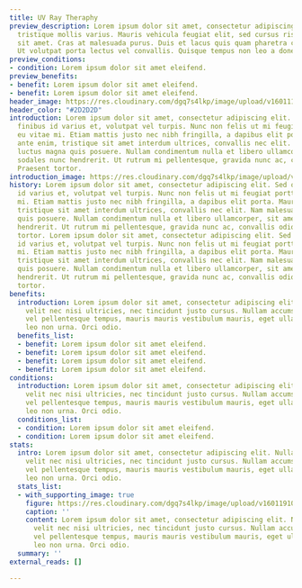 ```yaml
---
title: UV Ray Theraphy
preview_description: Lorem ipsum dolor sit amet, consectetur adipiscing elit. Maecenas
  tristique mollis varius. Mauris vehicula feugiat elit, sed cursus risus hendrerit
  sit amet. Cras at malesuada purus. Duis et lacus quis quam pharetra condimentum.
  Ut volutpat porta lectus vel convallis. Quisque tempus non leo a donec.
preview_conditions:
- condition: Lorem ipsum dolor sit amet eleifend.
preview_benefits:
- benefit: Lorem ipsum dolor sit amet eleifend.
- benefit: Lorem ipsum dolor sit amet eleifend.
header_image: https://res.cloudinary.com/dgq7s4lkp/image/upload/v1601112622/uploads_dev/120234165_2411167055859517_4531440496112998842_n_lhqhhn.png
header_color: "#2D2D2D"
introduction: Lorem ipsum dolor sit amet, consectetur adipiscing elit. Sed odio ex,
  finibus id varius et, volutpat vel turpis. Nunc non felis ut mi feugiat porttitor
  eu vitae mi. Etiam mattis justo nec nibh fringilla, a dapibus elit porta. Mauris
  ante enim, tristique sit amet interdum ultrices, convallis nec elit. Nam malesuada
  luctus magna quis posuere. Nullam condimentum nulla et libero ullamcorper, sit amet
  sodales nunc hendrerit. Ut rutrum mi pellentesque, gravida nunc ac, convallis odio.
  Praesent tortor.
introduction_image: https://res.cloudinary.com/dgq7s4lkp/image/upload/v1601190653/uploads_dev/services-header.0b85c65.9ef1e21e47865070f7a3c4861e3bc225_rrl6jw.png
history: Lorem ipsum dolor sit amet, consectetur adipiscing elit. Sed odio ex, finibus
  id varius et, volutpat vel turpis. Nunc non felis ut mi feugiat porttitor eu vitae
  mi. Etiam mattis justo nec nibh fringilla, a dapibus elit porta. Mauris ante enim,
  tristique sit amet interdum ultrices, convallis nec elit. Nam malesuada luctus magna
  quis posuere. Nullam condimentum nulla et libero ullamcorper, sit amet sodales nunc
  hendrerit. Ut rutrum mi pellentesque, gravida nunc ac, convallis odio. Praesent
  tortor. Lorem ipsum dolor sit amet, consectetur adipiscing elit. Sed odio ex, finibus
  id varius et, volutpat vel turpis. Nunc non felis ut mi feugiat porttitor eu vitae
  mi. Etiam mattis justo nec nibh fringilla, a dapibus elit porta. Mauris ante enim,
  tristique sit amet interdum ultrices, convallis nec elit. Nam malesuada luctus magna
  quis posuere. Nullam condimentum nulla et libero ullamcorper, sit amet sodales nunc
  hendrerit. Ut rutrum mi pellentesque, gravida nunc ac, convallis odio. Praesent
  tortor.
benefits:
  introduction: Lorem ipsum dolor sit amet, consectetur adipiscing elit. Nullam pharetra
    velit nec nisi ultricies, nec tincidunt justo cursus. Nullam accumsan, tellus
    vel pellentesque tempus, mauris mauris vestibulum mauris, eget ullamcorper magna
    leo non urna. Orci odio.
  benefits_list:
  - benefit: Lorem ipsum dolor sit amet eleifend.
  - benefit: Lorem ipsum dolor sit amet eleifend.
  - benefit: Lorem ipsum dolor sit amet eleifend.
  - benefit: Lorem ipsum dolor sit amet eleifend.
conditions:
  introduction: Lorem ipsum dolor sit amet, consectetur adipiscing elit. Nullam pharetra
    velit nec nisi ultricies, nec tincidunt justo cursus. Nullam accumsan, tellus
    vel pellentesque tempus, mauris mauris vestibulum mauris, eget ullamcorper magna
    leo non urna. Orci odio.
  conditions_list:
  - condition: Lorem ipsum dolor sit amet eleifend.
  - condition: Lorem ipsum dolor sit amet eleifend.
stats:
  intro: Lorem ipsum dolor sit amet, consectetur adipiscing elit. Nullam pharetra
    velit nec nisi ultricies, nec tincidunt justo cursus. Nullam accumsan, tellus
    vel pellentesque tempus, mauris mauris vestibulum mauris, eget ullamcorper magna
    leo non urna. Orci odio.
  stats_list:
  - with_supporting_image: true
    figure: https://res.cloudinary.com/dgq7s4lkp/image/upload/v1601191013/uploads_dev/stats.51d4af0.e1eff4b788dcba3de8906cb5bd024fa5_xoxs9s.png
    caption: ''
    content: Lorem ipsum dolor sit amet, consectetur adipiscing elit. Nullam pharetra
      velit nec nisi ultricies, nec tincidunt justo cursus. Nullam accumsan, tellus
      vel pellentesque tempus, mauris mauris vestibulum mauris, eget ullamcorper magna
      leo non urna. Orci odio.
  summary: ''
external_reads: []

---
```

